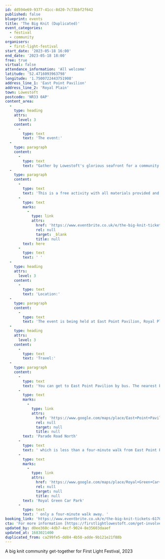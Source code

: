 ```yaml
---
id: dd594e69-9377-41cc-8d20-7c73bbf2f642
published: false
blueprint: events
title: 'The Big Knit (Duplicated)'
event_categories:
  - festival
  - community
organisers:
  - first-light-festival
start_date: '2023-05-18 16:00'
end_date: '2023-05-18 18:00'
free: true
virtual: false
attendance_information: 'All welcome'
latitude: '52.4716093963798'
longitude: '1.7500722443751908'
address_line_1: 'East Point Pavilion'
address_line_2: 'Royal Plain'
town: Lowestoft
postcode: 'NR33 0AP'
content_area:
  -
    type: heading
    attrs:
      level: 3
    content:
      -
        type: text
        text: 'The event:'
  -
    type: paragraph
    content:
      -
        type: text
        text: "Gather by Lowestoft's glorious seafront for a community get-together to knit and crochet blue and green bunting for First Light Festival 2023's Opening Parade. You can learn as you go with the help of resident experts, or lend a helping hand to someone else in a peer-led knit and natter. There will also be pompom making."
  -
    type: paragraph
    content:
      -
        type: text
        text: 'This is a free activity with all materials provided and all experience levels are welcome. You can book a FREE place via eventbrite by clicking '
      -
        type: text
        marks:
          -
            type: link
            attrs:
              href: 'https://www.eventbrite.co.uk/e/the-big-knit-tickets-617048949017'
              rel: null
              target: _blank
              title: null
        text: here
      -
        type: text
        text: ' '
  -
    type: heading
    attrs:
      level: 3
    content:
      -
        type: text
        text: 'Location:'
  -
    type: paragraph
    content:
      -
        type: text
        text: 'The event is being held at East Point Pavilion, Royal Plain, Lowestoft, NR33 0AP as part of the First Light Festival.'
  -
    type: heading
    attrs:
      level: 3
    content:
      -
        type: text
        text: 'Travel:'
  -
    type: paragraph
    content:
      -
        type: text
        text: 'You can get to East Point Pavilion by bus. The nearest bus stop is on '
      -
        type: text
        marks:
          -
            type: link
            attrs:
              href: 'https://www.google.com/maps/place/East+Point+Pavilion/@52.4715229,1.7490572,20.58z/data=!4m6!3m5!1s0x47da1a5ea4943559:0x6ac07ef50efb6b11!8m2!3d52.471546!4d1.748926!16s%2Fg%2F1tgdbpgb'
              rel: null
              target: null
              title: null
        text: 'Parade Road North'
      -
        type: text
        text: ' which is less than a four-minute walk from East Point Pavilion. There is a selection of buses which connect the East Point Pavilion to the town centre for example, No X2, X22 and 109. The closest parking is '
      -
        type: text
        marks:
          -
            type: link
            attrs:
              href: 'https://www.google.com/maps/place/Royal+Green+Car+Park/@52.4712967,1.7484593,17.62z/data=!4m6!3m5!1s0x47da1bab6caafbd3:0x4fef3e212e405f96!8m2!3d52.4704793!4d1.7484063!16s%2Fg%2F11frp96syg'
              rel: null
              target: null
              title: null
        text: 'Royal Green Car Park'
      -
        type: text
        text: ' only a four-minute walk away. '
booking_link: 'https://www.eventbrite.co.uk/e/the-big-knit-tickets-617048949017'
cta: 'For more information [https://firstlightlowestoft.com/get-involved/big-knit/ ](http:/https://firstlightlowestoft.com/get-involved/big-knit//)'
updated_by: d0ee360c-4db7-4ecf-9024-8e35603daaef
updated_at: 1683021400
duplicated_from: ca299fe5-dd84-4b58-adde-9b121e21f88b
---
```

A big knit community get-together for First Light Festival, 2023